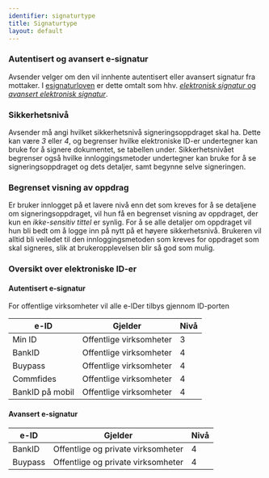 ```yaml
---
identifier: signaturtype
title: Signaturtype
layout: default
---
```


### Autentisert og avansert e-signatur
Avsender velger om den vil innhente autentisert eller avansert signatur fra mottaker. I [esignaturloven](https://lovdata.no/dokument/NL/lov/2001-06-15-81) er dette omtalt som hhv. [_elektronisk signatur_ og _avansert elektronisk signatur_](https://lovdata.no/lov/2001-06-15-81/§3).

### Sikkerhetsnivå
Avsender må angi hvilket sikkerhetsnivå signeringsoppdraget skal ha. Dette kan være _3_ eller _4_, og begrenser hvilke elektroniske ID-er undertegner kan bruke for å signere dokumentet, se tabellen under. Sikkerhetsnivået begrenser også hvilke innloggingsmetoder undertegner kan bruke for å se signeringsoppdraget og dets detaljer, samt begynne selve signeringen.

### Begrenset visning av oppdrag
Er bruker innlogget på et lavere nivå enn det som kreves for å se detaljene om signeringsoppdraget, vil hun få en begrenset visning av oppdraget, der kun en _ikke-sensitiv tittel_ er synlig. For å se alle detaljer om oppdraget vil hun bli bedt om å logge inn på nytt på et høyere sikkerhetsnivå. Brukeren vil alltid bli veiledet til den innloggingsmetoden som kreves for oppdraget som skal signeres, slik at brukeropplevelsen blir så god som mulig.

### Oversikt over elektroniske ID-er

#### Autentisert e-signatur

For offentlige virksomheter vil alle e-IDer tilbys gjennom ID-porten

| e-ID | Gjelder | Nivå |
| ---               | ---     | ---  |
| Min ID            | Offentlige virksomheter | 3 |
| BankID            | Offentlige virksomheter | 4 |
| Buypass           | Offentlige virksomheter | 4 |
| Commfides         | Offentlige virksomheter | 4 |
| BankID på mobil   | Offentlige virksomheter | 4 |

#### Avansert e-signatur

| e-ID | Gjelder | Nivå |
| ---               | ---     | ---  |
| BankID            | Offentlige og private virksomheter | 4 |
| Buypass           | Offentlige og private virksomheter | 4 |
